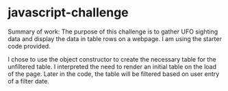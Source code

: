 # javascript-challenge

Summary of work: 
The purpose of this challenge is to gather UFO sighting data and display the data in table rows on a webpage. I am using the starter code provided. 

I chose to use the object constructor to create the necessary table for the unfiltered table.  I interpreted the need to render an initial table on the load of the page. Later in the code, the table will be filtered based on user entry of a filter date. 
